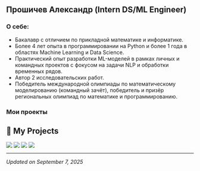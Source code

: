 ## Прошичев Александр (Intern DS/ML Engineer)

### О себе: 
- Бакалавр с отличием по прикладной математике и информатике. 
- Более 4 лет опыта в программировании на Python и более 1 года в областях Machine Learning и Data Science. 
- Практический опыт разработки ML-моделей в рамках личных и командных проектов с фокусом на задачи NLP и обработки временных рядов. 
- Автор 2 исследовательских работ. 
- Победитель международной олимпиады по математическому моделированию (командный зачёт), победитель и призёр региональных олимпиад по математике и программированию.

### Мои проекты

<!-- SHOWCASE-START -->
## 🚀 My Projects

<div style="display: flex; flex-wrap: wrap; justify-content: left; gap: 4px">

<a href="https://github.com/kaidux22/alexbibl">
  <img align="center" src="https://github-readme-stats.vercel.app/api/pin/?username=kaidux22&repo=alexbibl&theme=default&show_owner=true&description_lines_count=2&hide=&hide_language=false&show_icons=true&show_stars=false&show_forks=false&show_topics=false" />
</a>

<a href="https://github.com/kaidux22/CompMath-AE">
  <img align="center" src="https://github-readme-stats.vercel.app/api/pin/?username=kaidux22&repo=CompMath-AE&theme=default&show_owner=true&description_lines_count=2&hide=&hide_language=false&show_icons=true&show_stars=false&show_forks=false&show_topics=false" />
</a>

<a href="https://github.com/kaidux22/fake-reviews-detector">
  <img align="center" src="https://github-readme-stats.vercel.app/api/pin/?username=kaidux22&repo=fake-reviews-detector&theme=default&show_owner=true&description_lines_count=2&hide=&hide_language=false&show_icons=true&show_stars=false&show_forks=false&show_topics=false" />
</a>

<a href="https://github.com/kaidux22/rnn_stress_detection_thesis">
  <img align="center" src="https://github-readme-stats.vercel.app/api/pin/?username=kaidux22&repo=rnn_stress_detection_thesis&theme=default&show_owner=true&description_lines_count=2&hide=&hide_language=false&show_icons=true&show_stars=false&show_forks=false&show_topics=false" />
</a>

</div>


---
*Updated on September 7, 2025*

<!-- SHOWCASE-END -->
